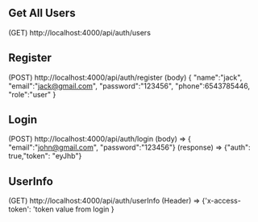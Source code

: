 ## Get All Users

(GET) http://localhost:4000/api/auth/users

## Register

(POST) http://localhost:4000/api/auth/register
(body)
{
"name":"jack",
"email":"jack@gmail.com",
"password":"123456",
"phone":6543785446,
"role":"user"
}

## Login

(POST) http://localhost:4000/api/auth/login
(body) => { "email":"john@gmail.com", "password":"123456"}
(response) => {"auth": true,"token": "eyJhb"}

## UserInfo

(GET) http://localhost:4000/api/auth/userInfo
(Header) => {'x-access-token': 'token value from login }
